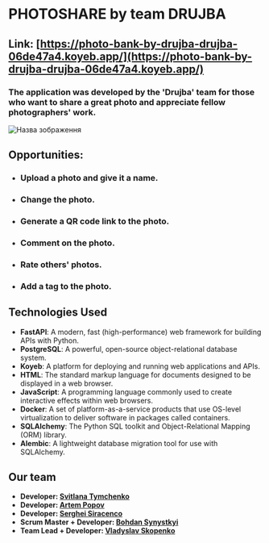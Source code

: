 # PHOTOSHARE by team DRUJBA
## Link: [https://photo-bank-by-drujba-drujba-06de47a4.koyeb.app/](https://photo-bank-by-drujba-drujba-06de47a4.koyeb.app/)

### The application was developed by the 'Drujba' team for those who want to share a great photo and appreciate fellow photographers' work.

![Назва зображення](https://res.cloudinary.com/dlfc34moq/image/upload/w_400,h_250/v1715112024/Project_Web_images/Logo/hm4cgifo05tgy5ckqn8w.jpg)</body>

## Opportunities:

* ### Upload a photo and give it a name.
* ### Change the photo.
* ### Generate a QR code link to the photo.
* ### Comment on the photo.
* ### Rate others' photos.
* ### Add a tag to the photo.

## Technologies Used

- **FastAPI**: A modern, fast (high-performance) web framework for building APIs with Python.
- **PostgreSQL**: A powerful, open-source object-relational database system.
- **Koyeb**: A platform for deploying and running web applications and APIs.
- **HTML**: The standard markup language for documents designed to be displayed in a web browser.
- **JavaScript**: A programming language commonly used to create interactive effects within web browsers.
- **Docker**: A set of platform-as-a-service products that use OS-level virtualization to deliver software in packages called containers.
- **SQLAlchemy**: The Python SQL toolkit and Object-Relational Mapping (ORM) library.
- **Alembic**: A lightweight database migration tool for use with SQLAlchemy.

## Our team

- **Developer: [Svitlana Tymchenko](https://github.com/SvitLanaTy)**
- **Developer: [Artem Popov](https://github.com/artemLink)**
- **Developer: [Serghei Siracenco](https://github.com/SiracencoSerghei)**
- **Scrum Master + Developer: [Bohdan Synystkyi](https://github.com/BogSyn)**
- **Team Lead  + Developer: [Vladyslav Skopenko](https://github.com/VladSkopenko)**
